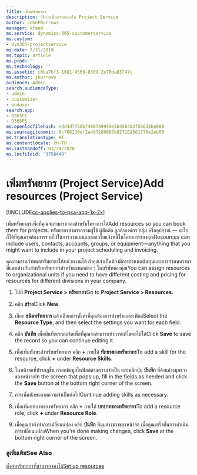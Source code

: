 ```yaml
---
title: เพิ่มทรัพยากร
description: วิธีการเพิ่มทรัพยากรใน Project Service
author: JohnPBurrows
manager: kfend
ms.service: dynamics-365-customerservice
ms.custom:
- dyn365-projectservice
ms.date: 7/31/2018
ms.topic: article
ms.prod: ''
ms.technology: ''
ms.assetid: c0ba7bf3-1081-4569-8309-2e70da83747c
ms.author: jburrows
audience: Admin
search.audienceType:
- admin
- customizer
- enduser
search.app:
- D365CE
- D365PS
ms.openlocfilehash: edd4d7f50bf488749959e5b450482f55638be808
ms.sourcegitcommit: 8c786230ef2a497280885b827162561776e2eb00
ms.translationtype: HT
ms.contentlocale: th-TH
ms.lasthandoff: 03/24/2020
ms.locfileid: "3756440"
---
```

# <a name="add-resources-project-service"></a><span data-ttu-id="0c322-103">เพิ่มทรัพยากร (Project Service)</span><span class="sxs-lookup"><span data-stu-id="0c322-103">Add resources (Project Service)</span></span>

[!INCLUDE[cc-applies-to-psa-app-1x-2x](../includes/cc-applies-to-psa-app-1x-2x.md)]

<span data-ttu-id="0c322-104">เพิ่มทรัพยากรเพื่อที่คุณจะสามารถจองสำหรับโครงการได้</span><span class="sxs-lookup"><span data-stu-id="0c322-104">Add resources so you can book them for projects.</span></span> <span data-ttu-id="0c322-105">ทรัพยากรสามารถรวมผู้ใช้ ผู้ติดต่อ ลูกค้าองค์กร กลุ่ม หรืออุปกรณ์ — อะไรก็ได้ที่คุณอาจต้องการรวมไว้ในการวางแผนและออกใบแจ้งหนี้ในโครงการของคุณ</span><span class="sxs-lookup"><span data-stu-id="0c322-105">Resources can include users, contacts, accounts, groups, or equipment—anything that you might want to include in your project scheduling and invoicing.</span></span>  
  
<span data-ttu-id="0c322-106">คุณสามารถกำหนดทรัพยากรให้หน่วยงานได้ ถ้าคุณจำเป็นต้องมีการกำหนดต้นทุนและการกำหนดราคาที่แตกต่างกันสำหรับทรัพยากรสำหรับแผนกต่าง ๆ ในบริษัทของคุณ</span><span class="sxs-lookup"><span data-stu-id="0c322-106">You can assign resources to organizational units if you need to have different costing and pricing for resources for different divisions in your company.</span></span>  
  
1.  <span data-ttu-id="0c322-107">ไปที่ **Project Service > ทรัพยากร**</span><span class="sxs-lookup"><span data-stu-id="0c322-107">Go to **Project Service > Resources.**</span></span>  
  
2.  <span data-ttu-id="0c322-108">คลิก **สร้าง**</span><span class="sxs-lookup"><span data-stu-id="0c322-108">Click **New**.</span></span>  
  
3.  <span data-ttu-id="0c322-109">เลือก **ชนิดทรัพยากร** แล้วเลือกการตั้งค่าที่คุณต้องการสำหรับแต่ละฟิลด์</span><span class="sxs-lookup"><span data-stu-id="0c322-109">Select the **Resource Type**, and then select the settings you want for each field.</span></span>  
  
4.  <span data-ttu-id="0c322-110">คลิก **บันทึก** เพื่อบันทึกเรกคอร์ดเพื่อที่คุณจะสามารถทำการแก้ไขตอไปได้</span><span class="sxs-lookup"><span data-stu-id="0c322-110">Click **Save** to save the record so you can continue editing it.</span></span>  
  
5.  <span data-ttu-id="0c322-111">เพื่อเพิ่มทักษะสำหรับทรัพยากร คลิก **+** ภายใต้ **ทักษะของทรัพยากร**</span><span class="sxs-lookup"><span data-stu-id="0c322-111">To add a skill for the resource, click **+** under **Resource Skills**.</span></span>  
  
6.  <span data-ttu-id="0c322-112">ในหน้าจอที่ปรากฏขึ้น กรอกข้อมูลในฟิลด์ตามความจำเป็น และคลิกปุ่ม **บันทึก** ที่ด้านล่างมุมขวาของหน้าจอ</span><span class="sxs-lookup"><span data-stu-id="0c322-112">In the screen that pops up, fill in the fields as needed and click the **Save** button at the bottom right corner of the screen.</span></span>  
  
7.  <span data-ttu-id="0c322-113">การเพิ่มทักษะตามความจำเป็นต่อไป</span><span class="sxs-lookup"><span data-stu-id="0c322-113">Continue adding skills as necessary.</span></span>  
  
8.  <span data-ttu-id="0c322-114">เพื่อเพิ่มบทบาทของทรัพยากร คลิก **+** ภายใต้ **บทบาทของทรัพยากร**</span><span class="sxs-lookup"><span data-stu-id="0c322-114">To add a resource role, click **+** under **Resource Role**.</span></span>  
  
9. <span data-ttu-id="0c322-115">เมื่อคุณกำลังทำการเปลี่ยนแปลง คลิก **บันทึก** ที่มุมล่างขวาของหน้าจอ เมื่อคุณเสร็จสิ้นการดำเนินการเปลี่ยนแปลง</span><span class="sxs-lookup"><span data-stu-id="0c322-115">When you’re done making changes, click **Save** at the bottom right corner of the screen.</span></span>  
  
### <a name="see-also"></a><span data-ttu-id="0c322-116">ดูเพิ่มเติม</span><span class="sxs-lookup"><span data-stu-id="0c322-116">See Also</span></span>  
 [<span data-ttu-id="0c322-117">ตั้งค่าทรัพยากรที่สามารถจองได้</span><span class="sxs-lookup"><span data-stu-id="0c322-117">Set up resources</span></span>](../project-service/set-up-resources.md)
